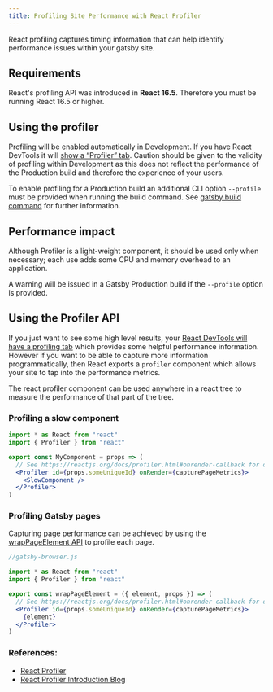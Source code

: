 ```yaml
---
title: Profiling Site Performance with React Profiler
---
```


React profiling captures timing information that can help identify performance issues within your gatsby site.

## Requirements

React's profiling API was introduced in **React 16.5**. Therefore you must be running React 16.5 or higher.

## Using the profiler

Profiling will be enabled automatically in Development. If you have React DevTools it will [show a “Profiler” tab](https://reactjs.org/blog/2018/09/10/introducing-the-react-profiler.html#profiling-an-application). Caution should be given to the validity of profiling within Development as this does not reflect the performance of the Production build and therefore the experience of your users.

To enable profiling for a Production build an additional CLI option `--profile` must be provided when running the build command. See [gatsby build command](/docs/gatsby-cli/#options-1) for further information.

## Performance impact

Although Profiler is a light-weight component, it should be used only when necessary; each use adds some CPU and memory overhead to an application.

A warning will be issued in a Gatsby Production build if the `--profile` option is provided.

## Using the Profiler API

If you just want to see some high level results, your [React DevTools will have a profiling tab](https://reactjs.org/blog/2018/09/10/introducing-the-react-profiler.html#profiling-an-application) which provides some helpful performance information. However if you want to be able to capture more information programmatically, then React exports a `profiler` component which allows your site to tap into the performance metrics.

The react profiler component can be used anywhere in a react tree to measure the performance of that part of the tree.

### Profiling a slow component

```jsx
import * as React from "react"
import { Profiler } from "react"

export const MyComponent = props => (
  // See https://reactjs.org/docs/profiler.html#onrender-callback for onRender parameters
  <Profiler id={props.someUniqueId} onRender={capturePageMetrics}>
    <SlowComponent />
  </Profiler>
)
```

### Profiling Gatsby pages

Capturing page performance can be achieved by using the [wrapPageElement API](/docs/browser-apis/#wrapPageElement) to profile each page.

```jsx
//gatsby-browser.js

import * as React from "react"
import { Profiler } from "react"

export const wrapPageElement = ({ element, props }) => (
  // See https://reactjs.org/docs/profiler.html#onrender-callback for onRender parameters
  <Profiler id={props.someUniqueId} onRender={capturePageMetrics}>
    {element}
  </Profiler>
)
```

### References:

- [React Profiler](https://reactjs.org/docs/profiler.html)
- [React Profiler Introduction Blog](https://reactjs.org/blog/2018/09/10/introducing-the-react-profiler.html)

